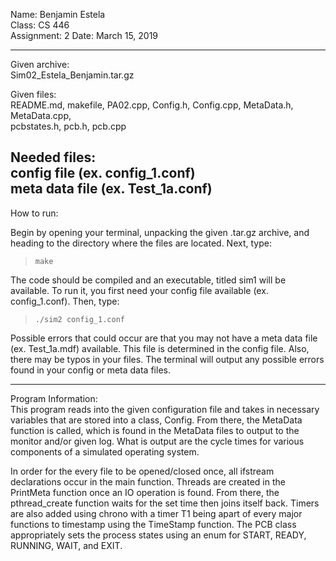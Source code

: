 Name: Benjamin Estela  
Class: CS 446  
Assignment: 2 
Date: March 15, 2019  

---  

Given archive:  
Sim02_Estela_Benjamin.tar.gz  

Given files:  
README.md, makefile, PA02.cpp, Config.h, 
Config.cpp, MetaData.h, MetaData.cpp,  
pcbstates.h, pcb.h, pcb.cpp  

Needed files:  
config file (ex. config_1.conf)  
meta data file (ex. Test_1a.conf)  
---  

How to run:  

Begin by opening your terminal, unpacking the given .tar.gz archive, 
and heading to the directory where the files are located. 
Next, type:   

>`make`  

The code should be compiled and an executable, titled sim1 will be available. 
To run it, you first need your config file available (ex. config_1.conf).
Then, type:

>`./sim2 config_1.conf`

Possible errors that could occur are that you may not have a meta data 
file (ex. Test_1a.mdf) available. This file is determined in the config file.
Also, there may be typos in your files. The terminal will output any possible
errors found in your config or meta data files.

---  

Program Information:  
This program reads into the given configuration file and takes in necessary 
variables that are stored into a class, Config. From there, the MetaData 
function is called, which is found in the MetaData files to output to the
monitor and/or given log. What is output are the cycle times for various
components of a simulated operating system.  

In order for the every file to be opened/closed once, all ifstream 
declarations occur in the main function. Threads are created in the 
PrintMeta function once an IO operation is found. From there, the 
pthread_create function waits for the set time then joins itself
back. Timers are also added using chrono with a timer T1 being apart of
every major functions to timestamp using the TimeStamp function. The PCB 
class appropriately sets the process states using an enum for START, READY, 
RUNNING, WAIT, and EXIT.
